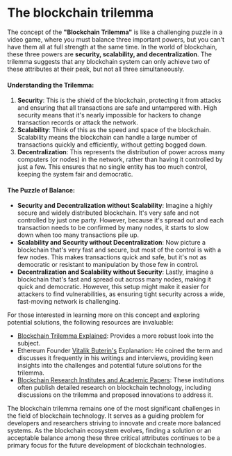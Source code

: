 # The blockchain trilemma

The concept of the **"Blockchain Trilemma"** is like a challenging puzzle in a video game, where you must balance three important powers, but you can't have them all at full strength at the same time. In the world of blockchain, these three powers are **security, scalability, and decentralization**. The trilemma suggests that any blockchain system can only achieve two of these attributes at their peak, but not all three simultaneously.

#### **Understanding the Trilemma:**

1. **Security**: This is the shield of the blockchain, protecting it from attacks and ensuring that all transactions are safe and untampered with. High security means that it's nearly impossible for hackers to change transaction records or attack the network.
2. **Scalability**: Think of this as the speed and space of the blockchain. Scalability means the blockchain can handle a large number of transactions quickly and efficiently, without getting bogged down.
3. **Decentralization**: This represents the distribution of power across many computers (or nodes) in the network, rather than having it controlled by just a few. This ensures that no single entity has too much control, keeping the system fair and democratic.

#### **The Puzzle of Balance:**

* **Security and Decentralization without Scalability**: Imagine a highly secure and widely distributed blockchain. It's very safe and not controlled by just one party. However, because it's spread out and each transaction needs to be confirmed by many nodes, it starts to slow down when too many transactions pile up.
* **Scalability and Security without Decentralization**: Now picture a blockchain that's very fast and secure, but most of the control is with a few nodes. This makes transactions quick and safe, but it's not as democratic or resistant to manipulation by those few in control.
* **Decentralization and Scalability without Security**: Lastly, imagine a blockchain that's fast and spread out across many nodes, making it quick and democratic. However, this setup might make it easier for attackers to find vulnerabilities, as ensuring tight security across a wide, fast-moving network is challenging.

For those interested in learning more on this concept and exploring potential solutions, the following resources are invaluable:

* [Blockchain Trilemma Explained](https://www.liminalcustody.com/blog/blockchain-trilemma-explained/): Provides a more robust look into the subject.
* Ethereum Founder [Vitalik Buterin's](https://vitalik.eth.limo/) Explanation: He coined the term and discusses it frequently in his writings and interviews, providing keen insights into the challenges and potential future solutions for the trilemma.
* [Blockchain Research Institutes and Academic Papers](https://www.blockchainresearchinstitute.org/): These institutions often publish detailed research on blockchain technology, including discussions on the trilemma and proposed innovations to address it.

The blockchain trilemma remains one of the most significant challenges in the field of blockchain technology. It serves as a guiding problem for developers and researchers striving to innovate and create more balanced systems. As the blockchain ecosystem evolves, finding a solution or an acceptable balance among these three critical attributes continues to be a primary focus for the future development of blockchain technologies.
